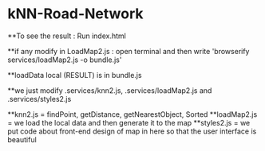 # kNN-Road-Network

**To see the result : Run index.html

**if any modify in LoadMap2.js : open terminal and then write 'browserify services/loadMap2.js -o bundle.js'

**loadData local  (RESULT) is in bundle.js

**we just modify .services/knn2.js, .services/loadMap2.js and .services/styles2.js

**knn2.js = findPoint, getDistance, getNearestObject, Sorted
**loadMap2.js = we load the local data and then generate it to the map
**styles2.js = we put code about front-end design of map in here so that the user interface is beautiful